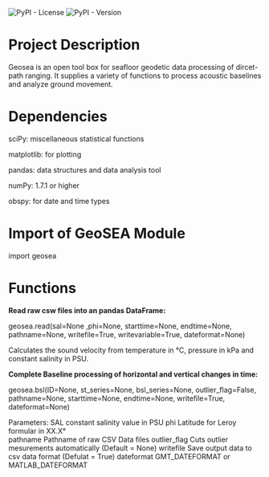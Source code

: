 
![PyPI - License](https://img.shields.io/pypi/l/geosea?style=plastic)
![PyPI - Version](https://img.shields.io/pypi/v/geosea?style=plastic)


# Project Description


Geosea is an open tool box for seafloor geodetic data processing of dircet-path ranging. It supplies a variety of functions to process acoustic baselines and analyze ground movement. 


# Dependencies


sciPy: miscellaneous statistical functions

matplotlib: for plotting

pandas: data structures and data analysis tool

numPy: 1.7.1 or higher

obspy: for date and time types


# Import of GeoSEA Module

import geosea 

# Functions


**Read raw csw files into an pandas DataFrame:**

geosea.read(sal=None ,phi=None, starttime=None, endtime=None, pathname=None, writefile=True, writevariable=True, dateformat=None)

Calculates the sound velocity from temperature in °C, pressure in kPa and constant salinity in PSU. 

**Complete Baseline processing of horizontal and vertical changes in time:**

geosea.bsl(ID=None, st_series=None, bsl_series=None, outlier_flag=False, pathname=None, starttime=None, endtime=None, writefile=True, dateformat=None)



Parameters:
            SAL                     constant salinity value in PSU
            phi                     Latitude for Leroy formular in XX.X°         
            pathname                Pathname of raw CSV Data files
            outlier_flag            Cuts outlier mesurements automatically (Default = None)
            writefile               Save output data to csv data format (Defulat = True)
            dateformat              GMT_DATEFORMAT or MATLAB_DATEFORMAT
            
            
            






